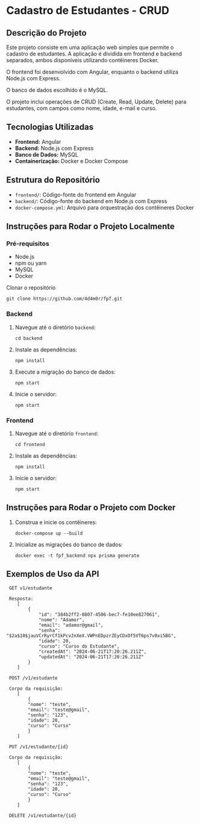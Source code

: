 # Cadastro de Estudantes - CRUD

## Descrição do Projeto

Este projeto consiste em uma aplicação web simples que permite o cadastro de estudantes. A aplicação é dividida em frontend e backend separados, ambos disponíveis utilizando contêineres Docker.

O frontend foi desenvolvido com Angular, enquanto o backend utiliza Node.js com Express.

O banco de dados escolhido é o MySQL.

O projeto inclui operações de CRUD (Create, Read, Update, Delete) para estudantes, com campos como nome, idade, e-mail e curso.

## Tecnologias Utilizadas

- **Frontend:** Angular
- **Backend:** Node.js com Express
- **Banco de Dados:** MySQL
- **Containerização:** Docker e Docker Compose

## Estrutura do Repositório

- `frontend/`: Código-fonte do frontend em Angular
- `backend/`: Código-fonte do backend em Node.js com Express
- `docker-compose.yml`: Arquivo para orquestração dos contêineres Docker

## Instruções para Rodar o Projeto Localmente

### Pré-requisitos

- Node.js
- npm ou yarn
- MySQL
- Docker

Clonar o repositório

```
git clone https://github.com/4d4m0r/fpf.git
```

### Backend

1. Navegue até o diretório `backend`:
   ```
   cd backend
   ```
2. Instale as dependências:
   ```
   npm install
   ```
3. Execute a migração do banco de dados:
   ```
   npm start
   ```
4. Inicie o servidor:
   ```
   npm start
   ```

### Frontend

1. Navegue até o diretório `frontend`:
   ```
   cd frontend
   ```
2. Instale as dependências:
   ```
   npm install
   ```
3. Inicie o servidor:
   ```
   npm start
   ```

## Instruções para Rodar o Projeto com Docker

1. Construa e inicie os contêineres:
   ```
   docker-compose up --build
   ```
2. Inicialize as migrações do banco de dados:
   ```
   docker exec -t fpf_backend npx prisma generate
   ```

## Exemplos de Uso da API

```
 GET v1/estudante

 Resposta:
    [
        {
            "id": "384b2ff2-0807-4506-bec7-fe10ee827061",
            "nome": "Adamor",
            "email": "adamor@gmail",
            "senha": "$2a$10$jauVCrRyrCf1kPcvJnXeX.VWPnEDpzrZEyCDxOf5VT6ps7v0xi5BG",
            "idade": 20,
            "curso": "Curso do Estudante",
            "createdAt": "2024-06-21T17:20:26.211Z",
            "updatedAt": "2024-06-21T17:20:26.211Z"
	    }
    ]
```

```
 POST /v1/estudante

 Corpo da requisição:
    [
        {
        "nome": "teste",
        "email": "teste@gmail",
        "senha": "123",
        "idade": 20,
        "curso": "Curso"
        }
    ]
```

```
 PUT /v1/estudante/{id}

 Corpo da requisição:
    [
        {
        "nome": "teste",
        "email": "teste@gmail",
        "senha": "123",
        "idade": 20,
        "curso": "Curso"
        }
    ]
```

```
 DELETE /v1/estudante/{id}
```
